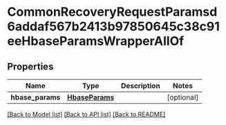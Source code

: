 # CommonRecoveryRequestParamsd6addaf567b2413b97850645c38c91eeHbaseParamsWrapperAllOf


## Properties
Name | Type | Description | Notes
------------ | ------------- | ------------- | -------------
**hbase_params** | [**HbaseParams**](HbaseParams.md) |  | [optional] 

[[Back to Model list]](../README.md#documentation-for-models) [[Back to API list]](../README.md#documentation-for-api-endpoints) [[Back to README]](../README.md)


